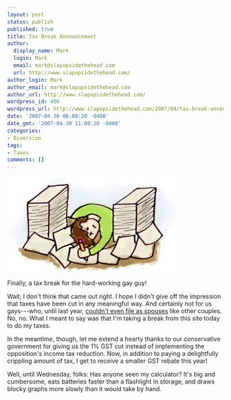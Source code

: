 ```yaml
---
layout: post
status: publish
published: true
title: Tax Break Announcement
author:
  display_name: Mark
  login: Mark
  email: mark@slapupsidethehead.com
  url: http://www.slapupsidethehead.com/
author_login: Mark
author_email: mark@slapupsidethehead.com
author_url: http://www.slapupsidethehead.com/
wordpress_id: 400
wordpress_url: http://www.slapupsidethehead.com/2007/04/tax-break-announcement/
date: '2007-04-30 06:00:20 -0400'
date_gmt: '2007-04-30 11:00:20 -0400'
categories:
- Diversion
tags:
- Taxes
comments: []
---
```

![Tax Overload!](/wp-content/media/2007/04/tax-overload.jpg)

Finally, a tax break for the hard-working gay guy!

Wait; I don't think that came out right. I hope I didn't give off the impression that taxes have been cut in any meaningful way. And certainly not for us gays---who, until last year, [couldn't even file as spouses](http://www.slapupsidethehead.com/2006/05/equal-taxes-for-all/ "Status quo has always been fair like that") like other couples. No, no. What I meant to say was that I'm taking a break from this site today to do my taxes.

In the meantime, though, let me extend a hearty thanks to our conservative government for giving us the 1% GST cut instead of implementing the opposition's income tax reduction. Now, in addition to paying a delightfully crippling amount of tax, I get to receive a smaller GST rebate this year!

Well, until Wednesday, folks: Has anyone seen my calculator? It's big and cumbersome, eats batteries faster than a flashlight in storage, and draws blocky graphs more slowly than it would take by hand.

